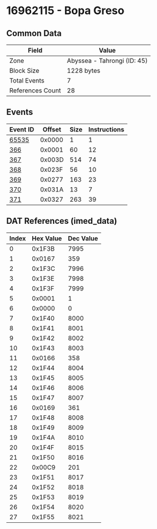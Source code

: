 # 16962115 - Bopa Greso

## Common Data

| Field            | Value                       |
|------------------|-----------------------------|
| Zone             | Abyssea - Tahrongi (ID: 45) |
| Block Size       | 1228 bytes                  |
| Total Events     | 7                           |
| References Count | 28                          |

## Events

| Event ID            | Offset   |   Size |   Instructions |
|---------------------|----------|--------|----------------|
| [65535](./65535.md) | 0x0000   |      1 |              1 |
| [366](./366.md)     | 0x0001   |     60 |             12 |
| [367](./367.md)     | 0x003D   |    514 |             74 |
| [368](./368.md)     | 0x023F   |     56 |             10 |
| [369](./369.md)     | 0x0277   |    163 |             23 |
| [370](./370.md)     | 0x031A   |     13 |              7 |
| [371](./371.md)     | 0x0327   |    263 |             39 |

## DAT References (imed_data)

|   Index | Hex Value   |   Dec Value |
|---------|-------------|-------------|
|       0 | 0x1F3B      |        7995 |
|       1 | 0x0167      |         359 |
|       2 | 0x1F3C      |        7996 |
|       3 | 0x1F3E      |        7998 |
|       4 | 0x1F3F      |        7999 |
|       5 | 0x0001      |           1 |
|       6 | 0x0000      |           0 |
|       7 | 0x1F40      |        8000 |
|       8 | 0x1F41      |        8001 |
|       9 | 0x1F42      |        8002 |
|      10 | 0x1F43      |        8003 |
|      11 | 0x0166      |         358 |
|      12 | 0x1F44      |        8004 |
|      13 | 0x1F45      |        8005 |
|      14 | 0x1F46      |        8006 |
|      15 | 0x1F47      |        8007 |
|      16 | 0x0169      |         361 |
|      17 | 0x1F48      |        8008 |
|      18 | 0x1F49      |        8009 |
|      19 | 0x1F4A      |        8010 |
|      20 | 0x1F4F      |        8015 |
|      21 | 0x1F50      |        8016 |
|      22 | 0x00C9      |         201 |
|      23 | 0x1F51      |        8017 |
|      24 | 0x1F52      |        8018 |
|      25 | 0x1F53      |        8019 |
|      26 | 0x1F54      |        8020 |
|      27 | 0x1F55      |        8021 |
